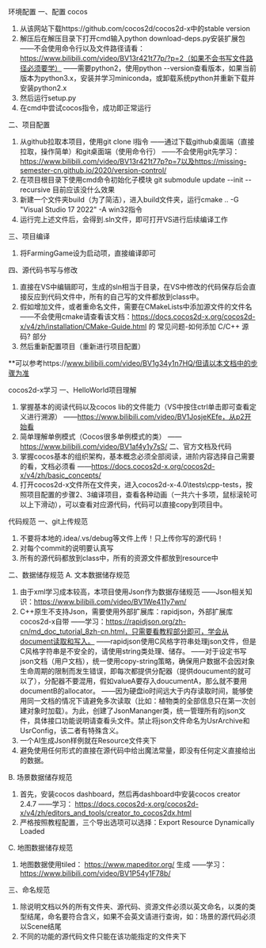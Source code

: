 环境配置
一、配置 cocos
1. 从该网站下载https://github.com/cocos2d/cocos2d-x中的stable version
2. 解压后在解压目录下打开cmd输入python download-deps.py安装扩展包
	——不会使用命令行以及文件路径请看：https://www.bilibili.com/video/BV13r421t77p/?p=2（如果不会书写文件路径必须要学）
	——需要python2，使用python --version查看版本，如果当前版本为python3.x，安装并学习miniconda，或卸载系统python并重新下载并安装python2.x
3. 然后运行setup.py
4. 在cmd中尝试cocos指令，成功即正常运行

二、项目配置
1. 从github拉取本项目，使用git clone <url>l指令
	——通过下载github桌面端（直接拉取，操作简单）和git桌面端（使用命令行）
	——不会使用git先学习：https://www.bilibili.com/video/BV13r421t77p?p=7以及https://missing-semester-cn.github.io/2020/version-control/
2. 在项目根目录下使用cmd命令初始化子模块 git submodule update --init --recursive 目前应该没什么效果
3. 新建一个文件夹build（为了简洁），进入build文件夹，运行cmake .. -G "Visual Studio 17 2022" -A win32指令
4. 运行完上述文件后，会得到.sln文件，即可打开VS进行后续编译工作

三、项目编译
1. 将FarmingGame设为启动项，直接编译即可

四、源代码书写与修改
1. 直接在VS中编辑即可，生成的sln相当于目录，在VS中修改的代码保存后会直接反应到代码文件中，所有的自己写的文件都放到class中。
2. 假如增加文件，或者重命名文件，需要在CMakeLists中添加源文件的文件名
	——不会使用cmake请查看该文档：https://docs.cocos2d-x.org/cocos2d-x/v4/zh/installation/CMake-Guide.html 的 常见问题-如何添加 C/C++ 源码? 部分
3. 然后重新配置项目（重新进行项目配置）

**可以参考https://www.bilibili.com/video/BV1g34y1n7HQ/但请以本文档中的步骤为准


cocos2d-x学习
一、HelloWorld项目理解
1. 掌握基本的阅读代码以及cocos lib的文件能力（VS中按住ctrl单击即可查看定义进行溯源）
	——https://www.bilibili.com/video/BV1JosjeKEfe，从p2开始看
2. 简单理解单例模式（Cocos很多单例模式的类）
	——https://www.bilibili.com/video/BV1af4y1y7sS/
二、官方文档及代码
1. 掌握cocos基本的组织架构，基本概念必须全部阅读，进阶内容选择自己需要的看，文档必须看
	——https://docs.cocos2d-x.org/cocos2d-x/v4/zh/basic_concepts/
2. 打开cocos2d-x文件所在文件夹，进入cocos2d-x-4.0\tests\cpp-tests，按照项目配置的步骤2、3编译项目，查看各种动画（一共六十多项，鼠标滚轮可以上下滑动），可以查看对应源代码，代码可以直接copy到项目中。


代码规范
一、git上传规范
1. 不要将本地的.idea/.vs/debug等文件上传！只上传你写的源代码！
2. 对每个commit的说明要认真写
3. 所有的源代码都放到class中，所有的资源文件都放到resource中

二、数据储存规范
A. 文本数据储存规范
1. 由于xml学习成本较高，本项目使用Json作为数据存储规范
	——Json相关知识：https://www.bilibili.com/video/BV1We411y7wn/
2. C++原生不支持Json，需要使用外部扩展库：rapidjson，外部扩展库cocos2d-x自带
	——学习：https://rapidjson.org/zh-cn/md_doc_tutorial_8zh-cn.html，只需要看教程部分即可，学会从document读取和写入。
	——rapidjson使用C风格字符串处理json文件，但是C风格字符串是不安全的，请使用string类处理、储存。
	——对于设定书写json文档（用户文档），统一使用copy-string策略，确保用户数据不会因对象生命周期的限制而发生错误，即每次都提供分配器（提供doucument的就可以了），分配器不要混用，假如valueA要存入doucumentA，那么就不要用documentB的allocator。
	——因为硬盘io时间远大于内存读取时间，能够使用同一文档的情况下请避免多次读取（比如：植物类的全部信息只在第一次创建对象时加载）。为此，创建了JsonMananger类，统一管理所有的json文件，具体接口功能说明请查看头文件。禁止将json文件命名为UsrArchive和UsrConfig，该二者有特殊含义。
3. 一个AI生成Json样例就在Resource文件夹下
4. 避免使用任何形式的直接在源代码中给出魔法常量，即没有任何定义直接给出的数据。

B. 场景数据储存规范
1. 首先，安装cocos dashboard，然后再dashboard中安装cocos creator 2.4.7
	——学习： https://docs.cocos2d-x.org/cocos2d-x/v4/zh/editors_and_tools/creator_to_cocos2dx.html
2. 严格按照教程配置，三个导出选项可以选择：Export Resource Dynamically Loaded

C. 地图数据储存规范
1. 地图数据使用tiled： https://www.mapeditor.org/ 生成
	——学习： https://www.bilibili.com/video/BV1P54y1F78b/

三、命名规范
1. 除说明文档以外的所有文件夹、源代码、资源文件必须以英文命名，以类的类型结尾，命名要符合含义，如果不会英文请进行查询，如：场景的源代码必须以Scene结尾
2. 不同的功能的源代码文件只能在该功能指定的文件夹下
